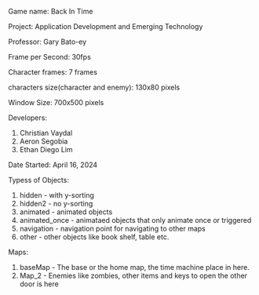 Game name: Back In Time

Project: Application Development and Emerging Technology

Professor: Gary Bato-ey

Frame per Second: 30fps

Character frames: 7 frames

characters size(character and enemy): 130x80 pixels

Window Size: 700x500 pixels

Developers:
  1. Christian Vaydal
  2. Aeron Segobia
  3. Ethan Diego Lim

Date Started: April 16, 2024

Typess of Objects:
  1. hidden - with y-sorting
  2. hidden2 - no y-sorting
  3. animated - animated objects
  4. animated_once - animataed objects that only animate once or triggered
  5. navigation - navigation point for navigating to other maps
  6. other - other objects like book shelf, table etc.

Maps:
  1. baseMap - The base or the home map, the time machine place in here.
  2. Map_2 - Enemies like zombies, other items and keys to open the other door is here
